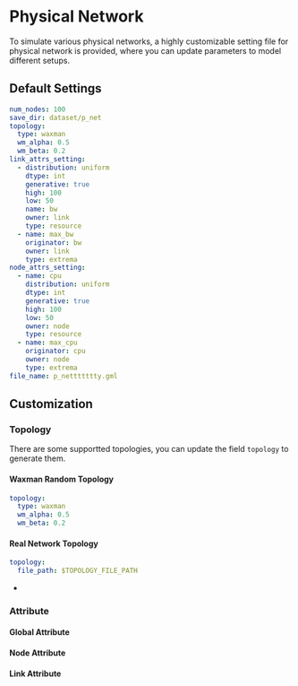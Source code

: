 # Physical Network

To simulate various physical networks, a highly customizable setting file for physical network is provided, where you can update parameters to model different setups.

## Default Settings

```yaml
num_nodes: 100
save_dir: dataset/p_net
topology:
  type: waxman
  wm_alpha: 0.5
  wm_beta: 0.2
link_attrs_setting:
  - distribution: uniform
    dtype: int
    generative: true
    high: 100
    low: 50
    name: bw
    owner: link
    type: resource
  - name: max_bw
    originator: bw
    owner: link
    type: extrema
node_attrs_setting:
  - name: cpu
    distribution: uniform
    dtype: int
    generative: true
    high: 100
    low: 50
    owner: node
    type: resource
  - name: max_cpu
    originator: cpu
    owner: node
    type: extrema
file_name: p_nettttttty.gml
```

## Customization

### Topology

There are some supportted topologies, you can update the field `topology` to generate them.

#### Waxman Random Topology

```yaml
topology:
  type: waxman
  wm_alpha: 0.5
  wm_beta: 0.2
```

#### Real Network Topology

```yaml
topology:
  file_path: $TOPOLOGY_FILE_PATH
```

- 

### Attribute

#### Global Attribute

#### Node Attribute

#### Link Attribute

### 